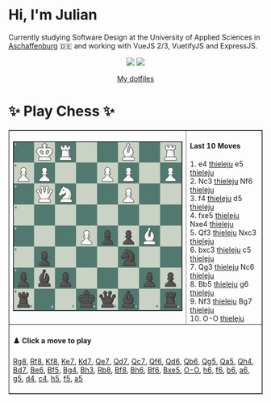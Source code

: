 # **Hi, I'm Julian**

Currently studying Software Design at the University of Applied Sciences in <a href="https://www.th-ab.de/en/" >Aschaffenburg</a> :de: and working with VueJS 2/3, VuetifyJS and ExpressJS.

<p align="center">
  <img src="https://github-readme-stats.vercel.app/api/top-langs/?username=thieleju&theme=blue-green&hide=jupyter%20notebook&layout=compact"  />
  <img width="420" src="https://github-readme-stats.vercel.app/api?username=thieleju&theme=blue-green&show_icons=true"/>
</p>

<p align="center">
    <a href="https://github.com/thieleju/dotfiles">My dotfiles</a>
</p>

<h1>✨ Play Chess ✨ </h1>

<table border="1" style="width:100%; border-collapse:collapse;">
<tr>
  <td><img src="https://raw.githubusercontent.com/thieleju/thieleju/main/games/game0/chessboard-1723978216.png" alt="Chessboard" width="600"/></td>
  <td>
    <h4>Last 10 Moves</h4>
    1. e4 <a href="https://github.com/thieleju">thieleju</a> e5 <a href="https://github.com/thieleju">thieleju</a><br>
2. Nc3 <a href="https://github.com/thieleju">thieleju</a> Nf6 <a href="https://github.com/thieleju">thieleju</a><br>
3. f4 <a href="https://github.com/thieleju">thieleju</a> d5 <a href="https://github.com/thieleju">thieleju</a><br>
4. fxe5 <a href="https://github.com/thieleju">thieleju</a> Nxe4 <a href="https://github.com/thieleju">thieleju</a><br>
5. Qf3 <a href="https://github.com/thieleju">thieleju</a> Nxc3 <a href="https://github.com/thieleju">thieleju</a><br>
6. bxc3 <a href="https://github.com/thieleju">thieleju</a> c5 <a href="https://github.com/thieleju">thieleju</a><br>
7. Qg3 <a href="https://github.com/thieleju">thieleju</a> Nc6 <a href="https://github.com/thieleju">thieleju</a><br>
8. Bb5 <a href="https://github.com/thieleju">thieleju</a> g6 <a href="https://github.com/thieleju">thieleju</a><br>
9. Nf3 <a href="https://github.com/thieleju">thieleju</a> Bg7 <a href="https://github.com/thieleju">thieleju</a><br>
10. O-O <a href="https://github.com/thieleju">thieleju</a>  <br>

  </td>
</tr>
<tr>
  <td colspan="2">
    <h4>♟️ Click a move to play</h4>
    <a href="https://github.com/thieleju/thieleju/issues/new?title=Rg8&body=Click+%27Submit+new+Issue%27+to+play+the+move&labels=chess" target="_blank">Rg8</a>, <a href="https://github.com/thieleju/thieleju/issues/new?title=Rf8&body=Click+%27Submit+new+Issue%27+to+play+the+move&labels=chess" target="_blank">Rf8</a>, <a href="https://github.com/thieleju/thieleju/issues/new?title=Kf8&body=Click+%27Submit+new+Issue%27+to+play+the+move&labels=chess" target="_blank">Kf8</a>, <a href="https://github.com/thieleju/thieleju/issues/new?title=Ke7&body=Click+%27Submit+new+Issue%27+to+play+the+move&labels=chess" target="_blank">Ke7</a>, <a href="https://github.com/thieleju/thieleju/issues/new?title=Kd7&body=Click+%27Submit+new+Issue%27+to+play+the+move&labels=chess" target="_blank">Kd7</a>, <a href="https://github.com/thieleju/thieleju/issues/new?title=Qe7&body=Click+%27Submit+new+Issue%27+to+play+the+move&labels=chess" target="_blank">Qe7</a>, <a href="https://github.com/thieleju/thieleju/issues/new?title=Qd7&body=Click+%27Submit+new+Issue%27+to+play+the+move&labels=chess" target="_blank">Qd7</a>, <a href="https://github.com/thieleju/thieleju/issues/new?title=Qc7&body=Click+%27Submit+new+Issue%27+to+play+the+move&labels=chess" target="_blank">Qc7</a>, <a href="https://github.com/thieleju/thieleju/issues/new?title=Qf6&body=Click+%27Submit+new+Issue%27+to+play+the+move&labels=chess" target="_blank">Qf6</a>, <a href="https://github.com/thieleju/thieleju/issues/new?title=Qd6&body=Click+%27Submit+new+Issue%27+to+play+the+move&labels=chess" target="_blank">Qd6</a>, <a href="https://github.com/thieleju/thieleju/issues/new?title=Qb6&body=Click+%27Submit+new+Issue%27+to+play+the+move&labels=chess" target="_blank">Qb6</a>, <a href="https://github.com/thieleju/thieleju/issues/new?title=Qg5&body=Click+%27Submit+new+Issue%27+to+play+the+move&labels=chess" target="_blank">Qg5</a>, <a href="https://github.com/thieleju/thieleju/issues/new?title=Qa5&body=Click+%27Submit+new+Issue%27+to+play+the+move&labels=chess" target="_blank">Qa5</a>, <a href="https://github.com/thieleju/thieleju/issues/new?title=Qh4&body=Click+%27Submit+new+Issue%27+to+play+the+move&labels=chess" target="_blank">Qh4</a>, <a href="https://github.com/thieleju/thieleju/issues/new?title=Bd7&body=Click+%27Submit+new+Issue%27+to+play+the+move&labels=chess" target="_blank">Bd7</a>, <a href="https://github.com/thieleju/thieleju/issues/new?title=Be6&body=Click+%27Submit+new+Issue%27+to+play+the+move&labels=chess" target="_blank">Be6</a>, <a href="https://github.com/thieleju/thieleju/issues/new?title=Bf5&body=Click+%27Submit+new+Issue%27+to+play+the+move&labels=chess" target="_blank">Bf5</a>, <a href="https://github.com/thieleju/thieleju/issues/new?title=Bg4&body=Click+%27Submit+new+Issue%27+to+play+the+move&labels=chess" target="_blank">Bg4</a>, <a href="https://github.com/thieleju/thieleju/issues/new?title=Bh3&body=Click+%27Submit+new+Issue%27+to+play+the+move&labels=chess" target="_blank">Bh3</a>, <a href="https://github.com/thieleju/thieleju/issues/new?title=Rb8&body=Click+%27Submit+new+Issue%27+to+play+the+move&labels=chess" target="_blank">Rb8</a>, <a href="https://github.com/thieleju/thieleju/issues/new?title=Bf8&body=Click+%27Submit+new+Issue%27+to+play+the+move&labels=chess" target="_blank">Bf8</a>, <a href="https://github.com/thieleju/thieleju/issues/new?title=Bh6&body=Click+%27Submit+new+Issue%27+to+play+the+move&labels=chess" target="_blank">Bh6</a>, <a href="https://github.com/thieleju/thieleju/issues/new?title=Bf6&body=Click+%27Submit+new+Issue%27+to+play+the+move&labels=chess" target="_blank">Bf6</a>, <a href="https://github.com/thieleju/thieleju/issues/new?title=Bxe5&body=Click+%27Submit+new+Issue%27+to+play+the+move&labels=chess" target="_blank">Bxe5</a>, <a href="https://github.com/thieleju/thieleju/issues/new?title=O-O&body=Click+%27Submit+new+Issue%27+to+play+the+move&labels=chess" target="_blank">O-O</a>, <a href="https://github.com/thieleju/thieleju/issues/new?title=h6&body=Click+%27Submit+new+Issue%27+to+play+the+move&labels=chess" target="_blank">h6</a>, <a href="https://github.com/thieleju/thieleju/issues/new?title=f6&body=Click+%27Submit+new+Issue%27+to+play+the+move&labels=chess" target="_blank">f6</a>, <a href="https://github.com/thieleju/thieleju/issues/new?title=b6&body=Click+%27Submit+new+Issue%27+to+play+the+move&labels=chess" target="_blank">b6</a>, <a href="https://github.com/thieleju/thieleju/issues/new?title=a6&body=Click+%27Submit+new+Issue%27+to+play+the+move&labels=chess" target="_blank">a6</a>, <a href="https://github.com/thieleju/thieleju/issues/new?title=g5&body=Click+%27Submit+new+Issue%27+to+play+the+move&labels=chess" target="_blank">g5</a>, <a href="https://github.com/thieleju/thieleju/issues/new?title=d4&body=Click+%27Submit+new+Issue%27+to+play+the+move&labels=chess" target="_blank">d4</a>, <a href="https://github.com/thieleju/thieleju/issues/new?title=c4&body=Click+%27Submit+new+Issue%27+to+play+the+move&labels=chess" target="_blank">c4</a>, <a href="https://github.com/thieleju/thieleju/issues/new?title=h5&body=Click+%27Submit+new+Issue%27+to+play+the+move&labels=chess" target="_blank">h5</a>, <a href="https://github.com/thieleju/thieleju/issues/new?title=f5&body=Click+%27Submit+new+Issue%27+to+play+the+move&labels=chess" target="_blank">f5</a>, <a href="https://github.com/thieleju/thieleju/issues/new?title=a5&body=Click+%27Submit+new+Issue%27+to+play+the+move&labels=chess" target="_blank">a5</a>
     <br/><br/>
  </td>
</tr>
</table>
